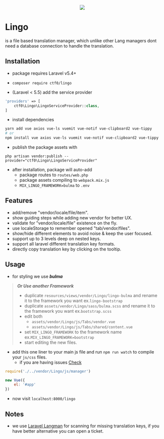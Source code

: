 <p align="center">
    <img src="https://user-images.githubusercontent.com/7388088/32700479-b5c32ff0-c7ce-11e7-85ca-4895e802c68a.png">
</p>

# Lingo

is a file based translation manager, which unlike other Lang managers dont need a database connection to handle the translation.

## Installation

- package requires Laravel v5.4+

- `composer require ctf0/lingo`

- (Laravel < 5.5) add the service provider

```php
'providers' => [
    ctf0\Lingo\LingoServiceProvider::class,
]
```

- install dependencies

```bash
yarn add vue axios vue-ls vuemit vue-notif vue-clipboard2 vue-tippy
# or
npm install vue axios vue-ls vuemit vue-notif vue-clipboard2 vue-tippy --save
```

- publish the package assets with

`php artisan vendor:publish --provider="ctf0\Lingo\LingoServiceProvider"`

- after installation, package will auto-add
    + package routes to `routes/web.php`
    + package assets compiling to `webpack.mix.js`
    + `MIX_LINGO_FRAMEWORK=bulma` to `.env`

## Features

- add/remove "vendor/locale/file/item".
- show guiding steps while adding new vendor for better UX.
- validate for "vendor/locale/file" existence on the fly.
- use localeStorage to remember opened "tab/vendor/files".
- show/hide different elements to avoid noise & keep the user focused.
- support up to 3 levels deep on nested keys.
- support all laravel different translation key formats.
- directly copy translation key by clicking on the tooltip.

## Usage

- for styling we use ***bulma***

> ***Or Use another Framework***
>
> - duplicate `resources/views/vendor/Lingo/lingo-bulma` and rename it to the framework you want ex.`lingo-bootstrap`
> - duplicate `assets/vendor/Lingo/sass/bulma.scss` and rename it to the framework you want ex.`bootstrap.scss`
> - edit both
>     + `assets/vendor/Lingo/js/Tabs/vendor.vue`
>     + `assets/vendor/Lingo/js/Tabs/shared/content.vue`
> - set `MIX_LINGO_FRAMEWORK` to the framework name ex.`MIX_LINGO_FRAMEWORK=bootstrap`
> - start editing the new files.

- add this one liner to your main js file and run `npm run watch` to compile your `js/css` files.
    + if you are having issues [Check](https://ctf0.wordpress.com/2017/09/12/laravel-mix-es6/)

```js
require('./../vendor/Lingo/js/manager')

new Vue({
    el: '#app'
})
```

- now visit `localhost:8000/lingo`

## Notes

- we use [Laravel Langman](https://github.com/themsaid/laravel-langman) for scanning for missing translation keys, if you have better alternative you can open a ticket.
